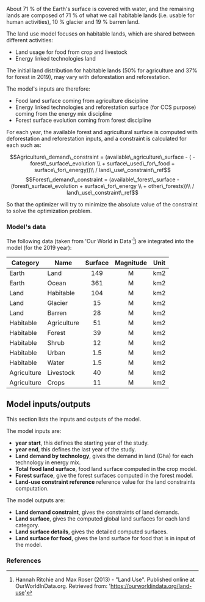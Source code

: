 About 71 % of the Earth's surface is covered with water, and the remaining lands are composed of 71 % of what we call habitable lands (i.e. usable for human activities), 10 % glacier and 19 % barren land.

The land use model focuses on habitable lands, which are shared between different activities:

* Land usage for food from crop and livestock
* Energy linked technologies land

The initial land distribution for habitable lands (50% for agriculture and 37% for forest in 2019), may vary with deforestation and reforestation.

The model's inputs are therefore:

* Food land surface coming from agriculture discipline
* Energy linked technologies and reforestation surface (for CCS purpose) coming from the energy mix discipline
* Forest surface evolution coming from forest discipline

For each year, the available forest and agricultural surface is computed with deforestation and reforestation inputs, and a constraint is calculated for each such as:

$$Agriculture\_demand\_constraint = (available\_agriculture\_surface - ( - forest\_surface\_evolution \\ + surface\_used\_for\_food + surface\_for\_energy))\\ / land\_use\_constraint\_ref$$
$$Forest\_demand\_constraint = (available\_forest\_surface - (forest\_surface\_evolution + surface\_for\_energy \\ + other\_forests))\\ / land\_use\_constraint\_ref$$

So that the optimizer will try to minimize the absolute value of the constraint to solve the optimization problem.

### Model's data

The following data (taken from 'Our World in Data'[^1]) are integrated into the model (for the 2019 year):

|Category|Name|Surface|Magnitude|Unit|
| ------ | -- |:-----:|:-------:|:--:|
|Earth|Land|149|M|km2|
|Earth|Ocean|361|M|km2|
|Land|Habitable|104|M|km2|
|Land|Glacier|15|M|km2|
|Land|Barren|28|M|km2|
|Habitable|Agriculture|51|M|km2|
|Habitable|Forest|39|M|km2|
|Habitable|Shrub|12|M|km2|
|Habitable|Urban|1.5|M|km2|
|Habitable|Water|1.5|M|km2|
|Agriculture|Livestock|40|M|km2|
|Agriculture|Crops|11|M|km2|

## Model inputs/outputs
This section lists the inputs and outputs of the model.

The model inputs are:
* **year start**, this defines the starting year of the study.
* **year end**, this defines the last year of the study.
* **Land demand by technology**, gives the demand in land (Gha) for each technology in energy mix.
* **Total food land surface**, food land surface computed in the crop model.
* **Forest surface**, give the forest surfaces computed in the forest model.
* **Land-use constraint reference** reference value for the land constraints computation.

The model outputs are:
* **Land demand constraint**, gives the constraints of land demands.
* **Land surface**, gives the computed global land surfaces for each land category.
* **Land surface details**, gives the detailed computed surfaces.
* **Land surface for food**, gives the land surface for food that is in input of the model.


### References 

[^1]: Hannah Ritchie and Max Roser (2013) - "Land Use". Published online at OurWorldInData.org. Retrieved from: 'https://ourworldindata.org/land-use'